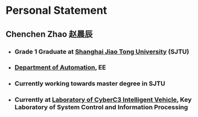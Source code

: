 # Personal Statement

## Chenchen Zhao 赵晨辰

- ### Grade 1 Graduate at [Shanghai Jiao Tong University](https://www.sjtu.edu.cn/) (SJTU)
- ### [Department of Automation](http://automation.sjtu.edu.cn/), EE
- ### Currently working towards master degree in SJTU
- ### Currently at [Laboratory of CyberC3 Intelligent Vehicle](http://cyberc3.sjtu.edu.cn/), Key Laboratory of System Control and Information Processing
